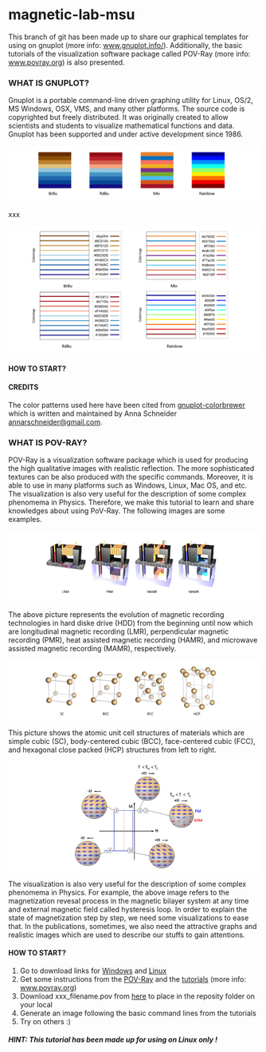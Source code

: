 # magnetic-lab-msu
This branch of git has been made up to share our graphical templates for using on gnuplot (more info: www.gnuplot.info/).
Additionally, the basic tutorials of the visualization software package called POV-Ray (more info: www.povray.org) is also presented.




### WHAT IS GNUPLOT?

Gnuplot is a portable command-line driven graphing utility for Linux, OS/2, MS Windows, OSX, VMS, and many other platforms. The source code is copyrighted but freely distributed. It was originally created to allow scientists and students to visualize mathematical functions and data. Gnuplot has been supported and under active development since 1986.



![color](https://github.com/MAGNETISM-MSU/magnetic-lab-msu/blob/master/Image%20library/color_pattern.png)

xxx



![colormap](https://github.com/MAGNETISM-MSU/magnetic-lab-msu/blob/master/Image%20library/colormap.png)

#### HOW TO START?











#### CREDITS

The color patterns used here have been cited from [gnuplot-colorbrewer](https://github.com/aschn/gnuplot-colorbrewer)
which is written and maintained by Anna Schneider <annarschneider@gmail.com>. 



### WHAT IS POV-RAY?

POV-Ray is a visualization software package which is used for producing the high qualitative images with realistic reflection. The more sophisticated textures can be also produced with the specific commands. Moreover, it is able to use in many platforms such as Windows, Linux, Mac OS, and etc. The visualization is also very useful for the description of some complex phenomema in Physics. Therefore, we make this tutorial to learn and share knowledges about using PoV-Ray. The following images are some examples. 

![hdd](https://github.com/MAGNETISM-MSU/magnetic-lab-msu/blob/master/Image%20library/hdd_crop.png)

The above picture represents the evolution of magnetic recording technologies in hard diske drive (HDD) from the beginning until now which are longitudinal magnetic recording (LMR), perpendicular magnetic recording (PMR), heat assisted magnetic recording (HAMR), and microwave assisted magnetic recording (MAMR), respectively.


![structure](https://github.com/MAGNETISM-MSU/magnetic-lab-msu/blob/master/Image%20library/structure_crop.png)

This picture shows the atomic unit cell structures of materials which are simple cubic (SC), body-centered cubic (BCC), face-centered cubic (FCC), and hexagonal close packed (HCP) structures from left to right.



![EB](https://github.com/MAGNETISM-MSU/magnetic-lab-msu/blob/master/Image%20library/EB_crop.png)

The visualization is also very useful for the description of some complex phenomema in Physics. For example, the above image refers to the magnetization revesal process in the magnetic bilayer system at any time and external magnetic field called hysteresis loop. In order to explain the state of magnetization step by step, we need some visualizations to ease that. In the publications, sometimes, we also need the attractive graphs and realistic images which are used to describe our stuffs to gain attentions. 

#### HOW TO START?
1. Go to download links for [Windows](http://www.povray.org/download/) and [Linux](http://www.povray.org/download/linux.php)
2. Get some instructions from the [POV-Ray](https://github.com/MAGNETISM-MSU/magnetic-lab-msu/blob/master/POV-Ray%20Tutorials/000_About%20POV-Ray.pdf) and the [tutorials](https://github.com/MAGNETISM-MSU/magnetic-lab-msu/blob/master/POV-Ray%20Tutorials/001_Instruction.txt) (more info: www.povray.org)
3. Download xxx_filename.pov from [here](https://github.com/MAGNETISM-MSU/magnetic-lab-msu/tree/master/POV-Ray%20Tutorials) to place in the reposity folder on your local
4. Generate an image following the basic command lines from the tutorials
5. Try on others :)

##### HINT: This tutorial has been made up for using on Linux only !




